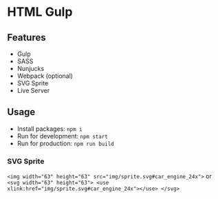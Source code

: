 # HTML Gulp

## Features

* Gulp
* SASS
* Nunjucks
* Webpack (optional)
* SVG Sprite
* Live Server

## Usage

* Install packages: `npm i`
* Run for development: `npm start`
* Run for production: `npm run build`

### SVG Sprite

`<img width="63" height="63" src="img/sprite.svg#car_engine_24x">`
or
`<svg width="63" height="63">
  <use xlink:href="img/sprite.svg#car_engine_24x"></use>
</svg>`
